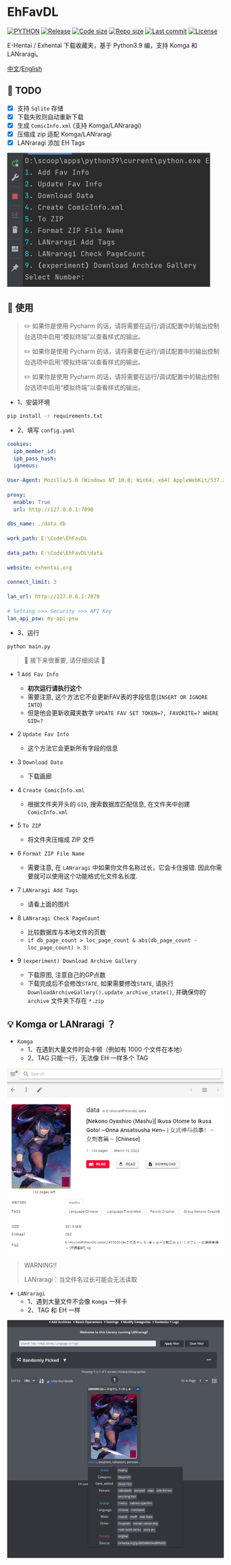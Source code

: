 # EhFavDL

[![PYTHON](https://img.shields.io/badge/Python-3.9-orange.svg)](https://www.python.org/)
[![Release](https://img.shields.io/github/v/release/eezd/EhFavDL)](https://github.com/eezd/EhFavDL/releases)
[![Code size](https://img.shields.io/github/languages/code-size/eezd/EhFavDL?color=blueviolet)](https://github.com/eezd/EhFavDL)
[![Repo size](https://img.shields.io/github/repo-size/eezd/EhFavDL?color=eb56fd)](https://github.com/eezd/EhFavDL)
[![Last commit](https://img.shields.io/github/last-commit/eezd/EhFavDL/main)](https://github.com/eezd/EhFavDL/commits/main)
[![License](https://img.shields.io/badge/license-MIT-yellowgreen.svg)](LICENSE)

E-Hentai / Exhentai 下载收藏夹，基于 Python3.9 编，支持 Komga 和 LANraragi。

[中文](README.md)/[English](README-EN.md)

## 📌 TODO

- [x] 支持 `Sqlite` 存储
- [x] 下载失败则自动重新下载
- [x] 生成 `ComicInfo.xml` (支持 Komga/LANraragi)
- [x] 压缩成 zip 适配 Komga/LANraragi
- [x] LANraragi 添加 EH Tags

![img-main](img-main.png)

## 🔨 使用

> ✏️ 如果你是使用 Pycharm 的话，请将需要在运行/调试配置中的输出控制台选项中启用“模拟终端”以查看样式的输出。
>
> ✏️ 如果你是使用 Pycharm 的话，请将需要在运行/调试配置中的输出控制台选项中启用“模拟终端”以查看样式的输出。
>
> ✏️ 如果你是使用 Pycharm 的话，请将需要在运行/调试配置中的输出控制台选项中启用“模拟终端”以查看样式的输出。

- 1、安装环境

```bash
pip install -r requirements.txt
```

- 2、填写 `config.yaml`

```yaml
cookies:
  ipb_member_id:
  ipb_pass_hash:
  igneous:

User-Agent: Mozilla/5.0 (Windows NT 10.0; Win64; x64) AppleWebKit/537.36 (KHTML, like Gecko) Chrome/112.0.0.0 Safari/537.36

proxy:
  enable: True
  url: http://127.0.0.1:7890

dbs_name: ./data.db

work_path: E:\Code\EhFavDL

data_path: E:\Code\EhFavDL\data

website: exhentai.org

connect_limit: 3

lan_url: http://127.0.0.1:7070

# Setting >>> Security >>> API Key
lan_api_psw: my-api-psw
```

- 3、运行

```shell
python main.py
```

> 🔧 接下来很重要, 请仔细阅读 🔧

- 1 `Add Fav Info`
    - **初次运行请执行这个**
    - 需要注意, 这个方法它不会更新FAV表的字段信息(`INSERT OR IGNORE INTO`)
    - 但是他会更新收藏夹数字 `UPDATE FAV SET TOKEN=?, FAVORITE=? WHERE GID=?`

- 2 `Update Fav Info`
    - 这个方法它会更新所有字段的信息

- 3 `Download Data`
    - 下载画廊
- 4 `Create ComicInfo.xml`
    - 根据文件夹开头的 `GID`, 搜索数据库匹配信息, 在文件夹中创建 `ComicInfo.xml`
- 5 `To ZIP`
    - 将文件夹压缩成 ZIP 文件
- 6 `Format ZIP File Name`
    - 需要注意, 在 `LANraragi` 中如果你文件名称过长，它会卡住报错. 因此你需要就可以使用这个功能格式化文件名长度.
- 7 `LANraragi Add Tags`
    - 请看上面的图片
- 8 `LANraragi Check PageCount`
    - 比较数据库与本地文件的页数
    - `if db_page_count > loc_page_count & abs(db_page_count - loc_page_count) > 3:`
- 9 `(experiment) Download Archive Gallery`
    - 下载原图, 注意自己的GP点数
    - 下载完成后不会修改`STATE`, 如果需要修改`STATE`, 请执行 `DownloadArchiveGallery().update_archive_state()`,
      并确保你的 `archive` 文件夹下存在 `*.zip`

## 💡 Komga or LANraragi ？

- `Komga`
    - 1、在遇到大量文件时会卡顿（例如有 1000 个文件在本地）
    - 2、TAG 只能一行，无法像 EH 一样多个 TAG

![img-Komga](img-Komga.png)

> WARNING!!
>
> LANraragi：当文件名过长可能会无法读取

- `LANraragi`
    - 1、遇到大量文件不会像 `Komga` 一样卡
    - 2、TAG 和 EH 一样

![img-LANraragi](img-LANraragi.png)
